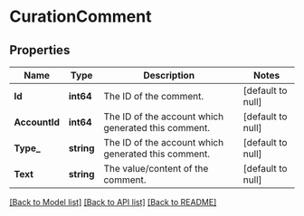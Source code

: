 # CurationComment

## Properties
Name | Type | Description | Notes
------------ | ------------- | ------------- | -------------
**Id** | **int64** | The ID of the comment. | [default to null]
**AccountId** | **int64** | The ID of the account which generated this comment. | [default to null]
**Type_** | **string** | The ID of the account which generated this comment. | [default to null]
**Text** | **string** | The value/content of the comment. | [default to null]

[[Back to Model list]](../README.md#documentation-for-models) [[Back to API list]](../README.md#documentation-for-api-endpoints) [[Back to README]](../README.md)


